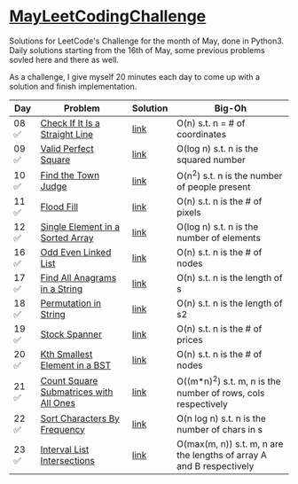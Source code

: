 # [MayLeetCodingChallenge](https://leetcode.com/explore/challenge/card/may-leetcoding-challenge/)

Solutions for LeetCode's Challenge for the month of May, done in Python3. Daily solutions starting from the 16th of May, some previous problems sovled here and there as well.

As a challenge, I give myself 20 minutes each day to come up with a solution and finish implementation.

 Day  | Problem | Solution | Big-Oh
----- |----------| ---------|----------|
08 ✅ | [Check If It Is a Straight Line](https://leetcode.com/explore/challenge/card/may-leetcoding-challenge/535/week-2-may-8th-may-14th/3323/) | [link](https://github.com/soukaryag/MayLeetCodingChallenge/blob/master/slope.py) | O(n) s.t. n = # of coordinates
09 ✅ | [Valid Perfect Square](https://leetcode.com/explore/featured/card/may-leetcoding-challenge/535/week-2-may-8th-may-14th/3324/) | [link](https://github.com/soukaryag/MayLeetCodingChallenge/blob/master/perfectsquare.py) | O(log n) s.t. n is the squared number
10 ✅ | [Find the Town Judge](https://leetcode.com/explore/challenge/card/may-leetcoding-challenge/535/week-2-may-8th-may-14th/3325/) | [link](https://github.com/soukaryag/MayLeetCodingChallenge/blob/master/townjudge.py) | O(n<sup>2</sup>) s.t. n is the number of people present
11 ✅ | [Flood Fill](https://leetcode.com/explore/featured/card/may-leetcoding-challenge/535/week-2-may-8th-may-14th/3326/) | [link](https://github.com/soukaryag/MayLeetCodingChallenge/blob/master/flood.py) | O(n) s.t. n is the # of pixels
12 ✅ | [Single Element in a Sorted Array](https://leetcode.com/explore/featured/card/may-leetcoding-challenge/535/week-2-may-8th-may-14th/3327/) | [link](https://github.com/soukaryag/MayLeetCodingChallenge/blob/master/singleinsorted.py) | O(log n) s.t. n is the number of elements
16 ✅ | [Odd Even Linked List](https://leetcode.com/explore/challenge/card/may-leetcoding-challenge/536/week-3-may-15th-may-21st/3331/) | [link](https://github.com/soukaryag/MayLeetCodingChallenge/blob/master/evenoddlinkedlist.py) | O(n) s.t. n is the # of nodes
17 ✅ | [Find All Anagrams in a String](https://leetcode.com/explore/challenge/card/may-leetcoding-challenge/536/week-3-may-15th-may-21st/3332/) | [link](https://github.com/soukaryag/MayLeetCodingChallenge/blob/master/anagramsubstr.py) | O(n) s.t. n is the length of s
18 ✅ | [Permutation in String](https://leetcode.com/explore/challenge/card/may-leetcoding-challenge/536/week-3-may-15th-may-21st/3333/) | [link](https://github.com/soukaryag/MayLeetCodingChallenge/blob/master/permutationinstr.py) | O(n) s.t. n is the length of s2
19 ✅ | [Stock Spanner](https://leetcode.com/explore/challenge/card/may-leetcoding-challenge/536/week-3-may-15th-may-21st/3334/) | [link](https://github.com/soukaryag/MayLeetCodingChallenge/blob/master/stockspanner.py) | O(n) s.t. n is the # of prices
20 ✅ | [Kth Smallest Element in a BST](https://leetcode.com/explore/challenge/card/may-leetcoding-challenge/536/week-3-may-15th-may-21st/3335/) | [link](https://github.com/soukaryag/MayLeetCodingChallenge/blob/master/bstkthelement.py) | O(n) s.t. n is the # of nodes
21 ✅ | [Count Square Submatrices with All Ones](https://leetcode.com/explore/challenge/card/may-leetcoding-challenge/536/week-3-may-15th-may-21st/3336/) | [link](https://github.com/soukaryag/MayLeetCodingChallenge/blob/master/submatrices.py) | O((m*n)<sup>2</sup>) s.t. m, n is the number of rows, cols respectively
22 ✅ | [Sort Characters By Frequency](https://leetcode.com/explore/challenge/card/may-leetcoding-challenge/536/week-3-may-15th-may-21st/3337/) | [link](https://github.com/soukaryag/MayLeetCodingChallenge/blob/master/charfreq.py) | O(n log n) s.t. n is the number of chars in s
23 ✅ | [Interval List Intersections](https://leetcode.com/explore/challenge/card/may-leetcoding-challenge/536/week-3-may-15th-may-21st/3338/) | [link](https://github.com/soukaryag/MayLeetCodingChallenge/blob/master/intersection.py) | O(max(m, n)) s.t. m, n are the lengths of array A and B respectively